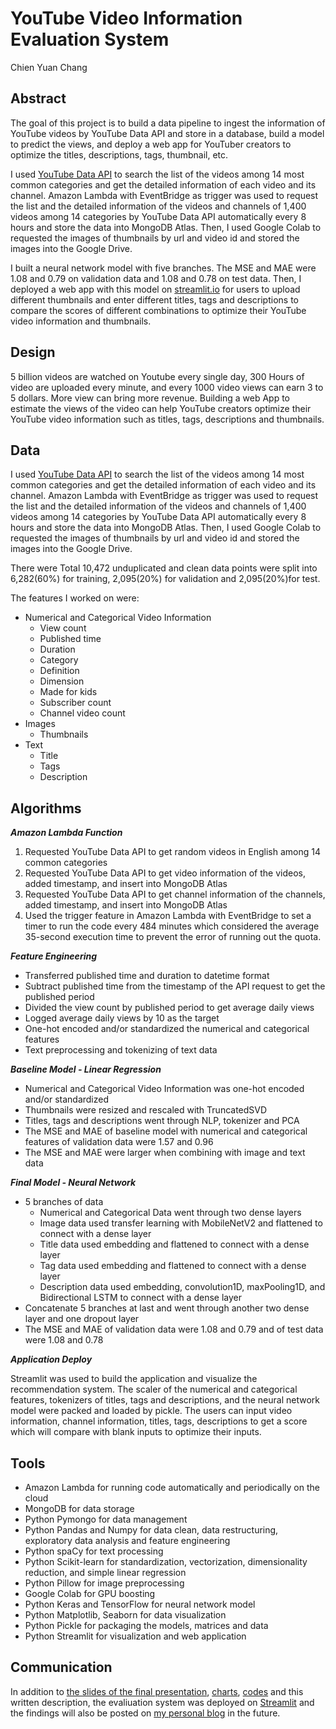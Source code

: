 # YouTube Video Information Evaluation System
Chien Yuan Chang

## Abstract
The goal of this project is to build a data pipeline to ingest the information of YouTube videos by YouTube Data API and store in a database, build a model to predict the views, and deploy a web app for YouTuber creators to optimize the titles, descriptions, tags, thumbnail, etc.

I used [YouTube Data API](https://developers.google.com/youtube/v3/docs/) to search the list of the videos among 14 most common categories and get the detailed information of each video and its channel. Amazon Lambda with EventBridge as trigger was used to request the list and the detailed information of the videos and channels of 1,400 videos among 14 categories by YouTube Data API automatically every 8 hours and store the data into MongoDB Atlas. Then, I used Google Colab to requested the images of thumbnails by url and video id and stored the images into the Google Drive. 

I built a neural network model with five branches. The MSE and MAE were 1.08 and 0.79 on validation data and 1.08 and 0.78 on test data. Then, I deployed a web app with this model on [streamlit.io](https://share.streamlit.io/koscew/metis_module7_data_engineering_project/main) for users to upload different thumbnails and enter different titles, tags and descriptions to compare the scores of different combinations to optimize their YouTube video information and thumbnails.

## Design
5 billion videos are watched on Youtube every single day, 300 Hours of video are uploaded every minute, and every 1000 video views can earn 3 to 5 dollars. More view can bring more revenue. Building a web App to estimate the views of the video can help YouTube creators optimize their YouTube video information such as titles, tags, descriptions and thumbnails.

## Data
I used [YouTube Data API](https://developers.google.com/youtube/v3/docs/) to search the list of the videos among 14 most common categories and get the detailed information of each video and its channel. Amazon Lambda with EventBridge as trigger was used to request the list and the detailed information of the videos and channels of 1,400 videos among 14 categories by YouTube Data API automatically every 8 hours and store the data into MongoDB Atlas. Then, I used Google Colab to requested the images of thumbnails by url and video id and stored the images into the Google Drive.  

There were Total 10,472 unduplicated and clean data points were split into 6,282(60%) for training, 2,095(20%) for validation and 2,095(20%)for test.

The features I worked on were:  

- Numerical and Categorical Video Information
    - View count
    - Published time
    - Duration
    - Category
    - Definition
    - Dimension
    - Made for kids
    - Subscriber count
    - Channel video count
- Images
    - Thumbnails
- Text
    - Title
    - Tags
    - Description

## Algorithms

***Amazon Lambda Function***

1. Requested YouTube Data API to get random videos in English among 14 common categories 
2. Requested YouTube Data API to get video information of the videos, added timestamp,  and insert into MongoDB Atlas
3. Requested YouTube Data API to get channel information of the channels, added timestamp, and insert into MongoDB Atlas 
4. Used the trigger feature in Amazon Lambda with EventBridge to set a timer to run the code every 484 minutes which considered the average 35-second execution time to prevent the error of running out the quota.

***Feature Engineering***

- Transferred published time and duration to datetime format
- Subtract published time from the timestamp of the API request to get the published period
- Divided the view count by published period to get average daily views
- Logged average daily views by 10 as the target
- One-hot encoded and/or standardized the numerical and categorical features
- Text preprocessing and tokenizing of text data


***Baseline Model - Linear Regression***

- Numerical and Categorical Video Information was one-hot encoded and/or standardized
- Thumbnails were resized and rescaled with TruncatedSVD
- Titles, tags and descriptions went through NLP, tokenizer and PCA
- The MSE and MAE of baseline model with numerical and categorical features of validation data were 1.57 and 0.96
- The MSE and MAE were larger when combining with image and text data

***Final Model - Neural Network***

- 5 branches of data
    - Numerical and Categorical Data went through two dense layers
    - Image data used transfer learning with MobileNetV2 and flattened to connect with a dense layer
    - Title data used embedding and flattened to connect with a dense layer
    - Tag data used embedding and flattened to connect with a dense layer
    - Description data used embedding, convolution1D, 
maxPooling1D, and Bidirectional LSTM to connect with a dense layer
- Concatenate 5 branches at last and went through another two dense layer and one dropout layer
- The MSE and MAE of validation data were 1.08 and 0.79 and of test data were 1.08 and 0.78

***Application Deploy***
  
Streamlit was used to build the application and visualize the recommendation system. The scaler of the numerical and categorical features, tokenizers of titles, tags and descriptions, and the neural network model were packed and loaded by pickle. The users can 
input video information, channel information, titles, tags, descriptions to get a score which will compare with blank inputs to optimize their inputs. 

## Tools
- Amazon Lambda for running code automatically and periodically on the cloud
- MongoDB for data storage
- Python Pymongo for data management
- Python Pandas and Numpy for data clean, data restructuring, exploratory data analysis and feature engineering
- Python spaCy for text processing
- Python Scikit-learn for standardization, vectorization, dimensionality reduction, and simple linear regression
- Python Pillow for image preprocessing
- Google Colab for GPU boosting
- Python Keras and TensorFlow for neural network model
- Python Matplotlib, Seaborn for data visualization
- Python Pickle for packaging the models, matrices and data
- Python Streamlit for visualization and web application

## Communication
In addition to [the slides of the final presentation](final_presentation.pdf), [charts](images/), [codes](codes/) and this written description, the evaliuation system was deployed on [Streamlit](https://share.streamlit.io/koscew/metis_module7_data_engineering_project/main) and the findings will also be posted on [my personal blog](https://koscew.github.io/) in the future.
